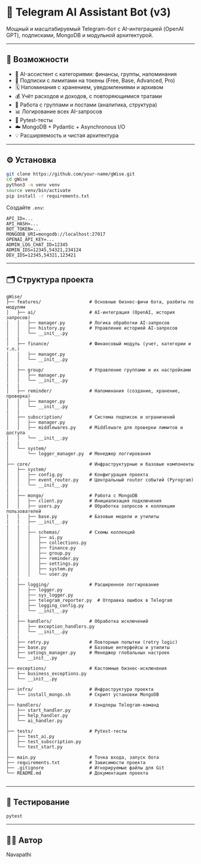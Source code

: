 # 🤖 Telegram AI Assistant Bot (v3)

Мощный и масштабируемый Telegram-бот с AI-интеграцией (OpenAI GPT), подписками, MongoDB и модульной архитектурой.

---

## 🚀 Возможности

- 🧠 AI-ассистент с категориями: финансы, группы, напоминания
- 🔐 Подписки с лимитами на токены (Free, Base, Advanced, Pro)
- 🗓 Напоминания с хранением, уведомлениями и архивом
- 💰 Учёт расходов и доходов, с повторяющимися тратами
- 👥 Работа с группами и постами (аналитика, структура)
- 📊 Логирование всех AI-запросов
- 🧪 Pytest-тесты
- ☁️ MongoDB + Pydantic + Asynchronous I/O
- 💡 Расширяемость и чистая архитектура

---

## ⚙️ Установка

```bash
git clone https://github.com/your-name/gWise.git
cd gWise
python3 -m venv venv
source venv/bin/activate
pip install -r requirements.txt
```

Создайте `.env`:
```
API_ID=...
API_HASH=...
BOT_TOKEN=...
MONGODB_URI=mongodb://localhost:27017
OPENAI_API_KEY=...
ADMIN_LOG_CHAT_ID=12345
ADMIN_IDS=12345,54321,234124
DEV_IDS=12345,54321,123421
```

---

## 🗂️ Структура проекта

```
gWise/
├── features/                  # Основные бизнес-фичи бота, разбиты по модулям
│   ├── ai/                    # AI-интеграция (OpenAI, история запросов)
│   │   ├── manager.py         # Логика обработки AI-запросов
│   │   ├── history.py         # Управление историей AI-запросов
│   │   └── __init__.py
|   |
│   ├── finance/               # Финансовый модуль (учет, категории и т.п.)
│   │   ├── manager.py
│   │   └── __init__.py
|   |
│   ├── group/                 # Управление группами и их настройками
│   │   ├── manager.py
│   │   └── __init__.py
|   |
│   ├── reminder/              # Напоминания (создание, хранение, проверка)
│   │   ├── manager.py
│   │   └── __init__.py
|   |
│   ├── subscription/          # Система подписок и ограничений
│   │   ├── manager.py
│   │   ├── middlewares.py     # Middleware для проверки лимитов и доступа
│   │   └── __init__.py
|   |
│   └── system/
│       └── logger_manager.py  # Менеджер логгирования
│
├── core/                      # Инфраструктурные и базовые компоненты
│   ├── system/
│   │   ├── config.py          # Конфигурация проекта
│   │   ├── event_router.py    # Центральный router событий (Pyrogram)
│   │   └── __init__.py
|   |
│   ├── mongo/                 # Работа с MongoDB
│   │   ├── client.py          # Инициализация подключения
│   │   ├── users.py           # Обработка запросов к коллекции пользователей
│   │   ├── base.py            # Базовые модели и утилиты
|   |   ├── __init__.py
|   |   |
│   │   ├── schemas/           # Схемы коллекций
│   │   │   ├── ai.py
│   │   │   ├── collections.py
│   │   │   ├── finance.py
│   │   │   ├── group.py
│   │   │   ├── reminder.py
│   │   │   ├── settings.py
│   │   │   ├── system.py
│   │   │   └── user.py
|   |
│   ├── logging/               # Расширенное логгирование
│   │   ├── logger.py
│   │   ├── sys_logger.py
│   │   ├── telegram_reporter.py  # Отправка ошибок в Telegram
│   │   ├── logging_config.py
│   │   └── __init__.py
|   |
│   ├── handlers/              # Обработка исключений
│   │   ├── exception_handlers.py
│   │   └── __init__.py
|   |
│   ├── retry.py               # Повторные попытки (retry logic)
│   ├── base.py                # Базовые интерфейсы и утилиты
│   ├── setings_manager.py     # Менеджер глобальных настроек
│   └── __init__.py
│
├── exceptions/                # Кастомные бизнес-исключения
│   ├── business_exceptions.py
│   └── __init__.py
│
├── infra/                     # Инфраструктура проекта
│   └── install_mongo.sh       # Скрипт установки MongoDB
│
├── handlers/                  # Хэндлеры Telegram-команд
│   ├── start_handler.py
│   ├── help_handler.py
│   └── ai_handler.py
│
├── tests/                     # Pytest-тесты
│   ├── test_ai.py
│   ├── test_subscription.py
│   └── test_start.py
│
├── main.py                    # Точка входа, запуск бота
├── requirements.txt           # Зависимости проекта
├── .gitignore                 # Игнорируемые файлы для Git
└── README.md                  # Документация проекта


```

---

## 🧪 Тестирование

```bash
pytest
```

---

## 👨‍💻 Автор
Navapathi
